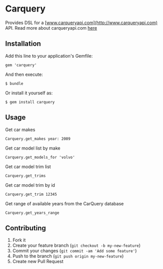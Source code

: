# Carquery

Provides DSL for a [www.carqueryapi.com](http://www.carqueryapi.com) API. Read more about carqueryapi.com [here](http://www.carqueryapi.com/about/)

## Installation

Add this line to your application's Gemfile:

    gem 'carquery'

And then execute:

    $ bundle

Or install it yourself as:

    $ gem install carquery

## Usage

Get car makes

    Carquery.get_makes year: 2009

Get car model list by make

    Carquery.get_models_for 'volvo'

Get car model trim list

    Carquery.get_trims

Get car model trim by id

    Carquery.get_trim 12345

Get range of available years from the CarQuery database

    Carquery.get_years_range


## Contributing

1. Fork it
2. Create your feature branch (`git checkout -b my-new-feature`)
3. Commit your changes (`git commit -am 'Add some feature'`)
4. Push to the branch (`git push origin my-new-feature`)
5. Create new Pull Request
